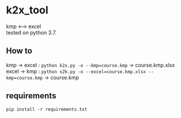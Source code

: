 # k2x_tool
kmp &lt;--> excel  
tested on python 3.7.

## How to
kmp -> excel : `python k2x.py -o --kmp=course.kmp` -> course.kmp.xlsx  
excel -> kmp : `python x2k.py -o --excel=course.kmp.xlsx --kmp=course.kmp` -> course.kmp

## requirements
`pip install -r requirements.txt`
